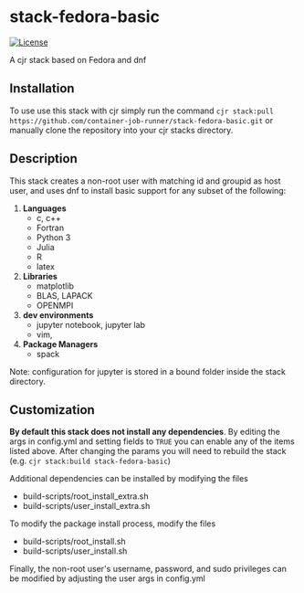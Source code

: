 # stack-fedora-basic
[![License](https://img.shields.io/badge/License-Apache%202.0-blue.svg)](https://github.com/gitbucket/gitbucket/blob/master/LICENSE)

A cjr stack based on Fedora and dnf

## Installation

To use use this stack with cjr simply run the command
`cjr stack:pull https://github.com/container-job-runner/stack-fedora-basic.git`
or manually clone the repository into your cjr stacks directory.

## Description

This stack creates a non-root user with matching id and groupid as host user,  and uses dnf to install basic support for any subset of the following:

1. **Languages**
   - c, c++
   - Fortran
   - Python 3
   - Julia
   - R
   - latex
2. **Libraries**
   - matplotlib
   - BLAS, LAPACK
   - OPENMPI
3. **dev environments**
   - jupyter notebook, jupyter lab
   - vim,
4. **Package Managers**
   - spack

Note: configuration for jupyter is stored in a bound folder inside the stack directory.

## Customization

**By default this stack does not install any dependencies**. By editing the args in config.yml and setting fields to `TRUE` you can enable any of the items listed above. After changing the params you will need to rebuild the stack (e.g. `cjr stack:build stack-fedora-basic`)

Additional dependencies can be installed by modifying the files
- build-scripts/root_install_extra.sh
- build-scripts/user_install_extra.sh

To modify the package install process, modify the files
- build-scripts/root_install.sh
- build-scripts/user_install.sh

Finally, the non-root user's username, password, and sudo privileges can be modified by adjusting the user args in config.yml
